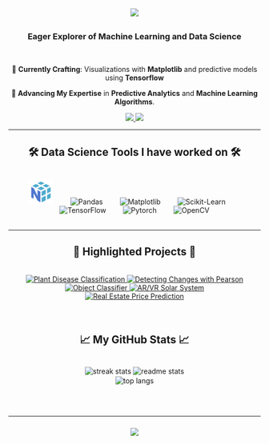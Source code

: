 <h1 align="center">
    <img src="https://readme-typing-svg.herokuapp.com/?font=Righteous&size=35&color=7F00FF&center=true&vCenter=true&width=500&height=70&duration=4000&lines=Hello+World!+🌍;I'm+Bhavani+Shankar!;" />
</h1>

<h3 align="center">Eager Explorer of Machine Learning and Data Science</h3>

<br/>

<div align="center">
 
 🔭 **Currently Crafting**: Visualizations with **Matplotlib** and predictive models using **Tensorflow**
 
 🌱 **Advancing My Expertise** in **Predictive Analytics** and **Machine Learning Algorithms**.
 
 </div>
 
<div align="center">
  <a href="mailto:abhavanishankar2002@gmail.com">
    <img src="https://img.shields.io/badge/Email-D14836?style=for-the-badge&logo=gmail&logoColor=white&background=DD2727" />
  </a>
  <a href="https://www.linkedin.com/in/abs768/" target="_blank">
    <img src="https://img.shields.io/badge/LinkedIn-%230077B5.svg?&style=for-the-badge&logo=linkedin&logoColor=white&background=0077B5" />
  </a>
</div>

<hr/>

<h2 align="center">🛠️ Data Science Tools I have worked on 🛠️</h2>
<br/>
<div align="center">
    <img src="https://github.com/valohai/ml-logos/raw/master/numpy.svg" alt="Numpy" style="width: 50px; height: auto; margin-right: 30px;"/>
    <img src="https://github.com/valohai/ml-logos/raw/master/pandas.svg" alt="Pandas" style="width: 50px; height: auto; margin-right: 30px;"/>
    <img src="https://github.com/valohai/ml-logos/raw/master/matplotlib.svg" alt="Matplotlib" style="width: 50px; height: auto; margin-right: 30px;"/>
    <img src="https://github.com/valohai/ml-logos/raw/master/scikit-learn.svg" alt="Scikit-Learn" style="width: 50px; height: auto; margin-right: 30px;"/>
    <img src="https://skillicons.dev/icons?i=tensorflow" alt="TensorFlow" style="width: 50px; height: auto; margin-right: 30px;"/>
    <img src="https://github.com/valohai/ml-logos/raw/master/pytorch.svg" alt="Pytorch" style="width: 50px; height: auto; margin-right: 30px;"/>
    <img src="https://skillicons.dev/icons?i=opencv" alt="OpenCV" style="width: 50px; height: auto;"/>
</div>
<br/>
<hr/>


<div align="center">
  <h2>🌟 Highlighted Projects 🌟</h2>
  <br>
  <!-- Plant Disease Classification -->
  <a href="https://github.com/abs768/Plant-Disease-Classification-Using-Densenet-169-Architecture-of-CNN">
    <img alt="Plant Disease Classification" src="https://github-readme-stats.vercel.app/api/pin/?username=abs768&repo=Plant-Disease-Classification-Using-Densenet-169-Architecture-of-CNN&theme=nightowl" style="width: 300px;"/>
  </a>
  <!-- Detecting changes using Pearson Correlation Coefficient -->
  <a href="https://github.com/abs768/Detecting-changes-between-two-images-using-Pearson-Correlation-Coefficient">
    <img alt="Detecting Changes with Pearson" src="https://github-readme-stats.vercel.app/api/pin/?username=abs768&repo=Detecting-changes-between-two-images-using-Pearson-Correlation-Coefficient&theme=nightowl" style="width: 300px;"/>
  </a>
  <br/>
  <!-- Object Classifier using Computer Vision -->
  <a href="https://github.com/abs768/Object-Classifier-using-Computer-Vision">
    <img alt="Object Classifier" src="https://github-readme-stats.vercel.app/api/pin/?username=abs768&repo=Object-Classifier-using-Computer-Vision&theme=nightowl" style="width: 300px;"/>
  </a>
  <!-- AR/VR Solar System -->
  <a href="https://github.com/abs768/arvr-solar-system">
    <img alt="AR/VR Solar System" src="https://github-readme-stats.vercel.app/api/pin/?username=abs768&repo=arvr-solar-system&theme=nightowl" style="width: 300px;"/>
  </a>
  <br/>
  <!-- Real Estate Price Prediction -->
  <a href="https://github.com/abs768/Real-Estate-Price-Prediction">
    <img alt="Real Estate Price Prediction" src="https://github-readme-stats.vercel.app/api/pin/?username=abs768&repo=Real-Estate-Price-Prediction&theme=nightowl" style="width: 300px;"/>
  </a>
  <br/><br/><br/>
</div>

<h2 align="center">📈 My GitHub Stats 📈</h2>
<br>
<div align=center>
  <img width=390 src="https://github-readme-streak-stats.herokuapp.com/?user=abs768&theme=nightowl&border_radius=10" alt="streak stats"/>
  <img width=390 src="https://github-readme-stats.vercel.app/api?username=abs768&show_icons=true&theme=nightowl&border_radius=10" alt="readme stats" />
  <br/>
  <img width=325 align="center" src="https://github-readme-stats.vercel.app/api/top-langs/?username=abs768&layout=compact&theme=nightowl&border_radius=10" alt="top langs" />
</div>

<br/><br/>
<hr/>

<h3 align="center">
    <img src="https://readme-typing-svg.herokuapp.com/?font=Righteous&size=25&center=true&vCenter=true&width=500&height=70&duration=4000&lines=Thank+you+for+stopping+by!;Connect+with+me+on+LinkedIn!;Let's+build+something+amazing+together!;">
</h3>

<br/>
